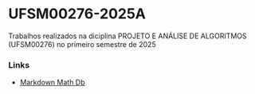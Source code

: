 # UFSM00276-2025A

Trabalhos realizados na diciplina PROJETO E ANÁLISE DE ALGORITMOS (UFSM00276) no primeiro semestre de 2025

### Links

- [Markdown Math Db](https://rpruim.github.io/s341/S19/from-class/MathinRmd.html)
